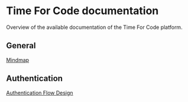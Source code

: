 # Time For Code documentation

Overview of the available documentation of the Time For Code platform.

## General

[Mindmap](mindmap.md)

## Authentication

[Authentication Flow Design](authentication_flow_design.md)